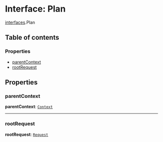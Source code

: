 # Interface: Plan

[interfaces](/en/auto-docs/editor/modules/interfaces.md).Plan

## Table of contents

### Properties

* [parentContext](/en/auto-docs/editor/interfaces/interfaces.Plan.md#parentcontext)
* [rootRequest](/en/auto-docs/editor/interfaces/interfaces.Plan.md#rootrequest)

## Properties

### parentContext

**parentContext**: [`Context`](/en/auto-docs/editor/interfaces/interfaces.Context.md)

***

### rootRequest

**rootRequest**: [`Request`](/en/auto-docs/editor/interfaces/interfaces.Request.md)
